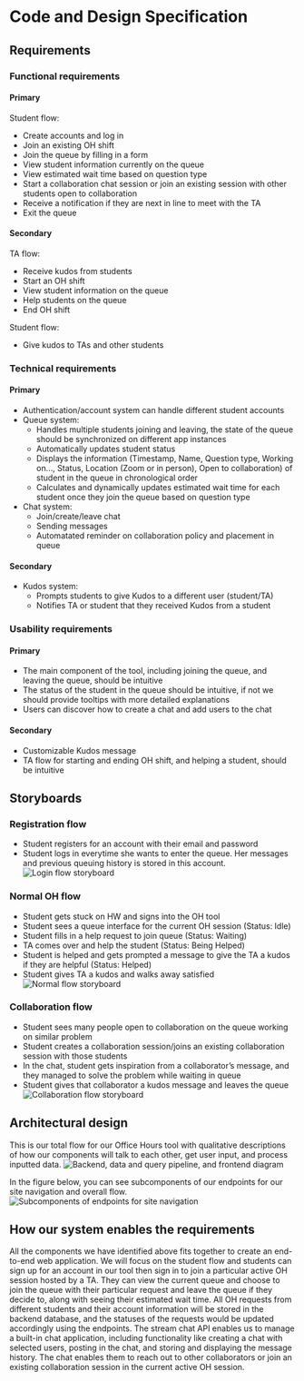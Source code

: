 # Code and Design Specification
## Requirements
### Functional requirements
#### Primary
Student flow:
- Create accounts and log in
- Join an existing OH shift
- Join the queue by filling in a form
- View student information currently on the queue
- View estimated wait time based on question type
- Start a collaboration chat session or join an existing session with other students open to collaboration
- Receive a notification if they are next in line to meet with the TA
- Exit the queue

#### Secondary
TA flow:
- Receive kudos from students
- Start an OH shift
- View student information on the queue
- Help students on the queue
- End OH shift

Student flow:
- Give kudos to TAs and other students

### Technical requirements
#### Primary
- Authentication/account system can handle different student accounts
- Queue system:
  - Handles multiple students joining and leaving, the state of the queue should be synchronized on different app instances
  - Automatically updates student status
  - Displays the information (Timestamp, Name, Question type, Working on…, Status, Location (Zoom or in person), Open to collaboration) of student in the queue in chronological order
  - Calculates and dynamically updates estimated wait time for each student once they join the queue based on question type
- Chat system:
  - Join/create/leave chat
  - Sending messages
  - Automatated reminder on collaboration policy and placement in queue

#### Secondary
- Kudos system:
  - Prompts students to give Kudos to a different user (student/TA)
  - Notifies TA or student that they received Kudos from a student

### Usability requirements
#### Primary
- The main component of the tool, including joining the queue, and leaving the queue, should be intuitive
- The status of the student in the queue should be intuitive, if not we should provide tooltips with more detailed explanations
- Users can discover how to create a chat and add users to the chat

#### Secondary
- Customizable Kudos message
- TA flow for starting and ending OH shift, and helping a student, should be intuitive


## Storyboards
### Registration flow
- Student registers for an account with their email and password
- Student logs in everytime she wants to enter the queue. Her messages and previous queuing history is stored in this account.
![Login flow storyboard](img/StoryboardRegistration.png)

### Normal OH flow
- Student gets stuck on HW and signs into the OH tool
- Student sees a queue interface for the current OH session (Status: Idle)
- Student fills in a help request to join queue (Status: Waiting)
- TA comes over and help the student (Status: Being Helped)
- Student is helped and gets prompted a message to give the TA a kudos if they are helpful (Status: Helped)
- Student gives TA a kudos and walks away satisfied
![Normal flow storyboard](../img/StoryboardNormal.png)

### Collaboration flow
- Student sees many people open to collaboration on the queue working on similar problem
- Student creates a collaboration session/joins an existing collaboration session with those students
- In the chat, student gets inspiration from a collaborator’s message, and they managed to solve the problem while waiting in queue
- Student gives that collaborator a kudos message and leaves the queue
![Collaboration flow storyboard](../img/StoryboardCollaboration.png)

## Architectural design

This is our total flow for our Office Hours tool with qualitative descriptions of how our components will talk to each other, get user input, and process inputted data.
![Backend, data and query pipeline, and frontend diagram](../img/TotalFlowDiagram.png)


In the figure below, you can see subcomponents of our endpoints for our site navigation and overall flow.
![Subcomponents of endpoints for site navigation](../img/SubcomponentsDiagram.png)

## How our system enables the requirements
All the components we have identified above fits together to create an end-to-end web application. We will focus on the student flow and students can sign up for an account in our tool then sign in to join a particular active OH session hosted by a TA. They can view the current queue and choose to join the queue with their particular request and leave the queue if they decide to, along with seeing their estimated wait time. All OH requests from different students and their account information will be stored in the backend database, and the statuses of the requests would be updated accordingly using the endpoints. The stream chat API enables us to manage a built-in chat application, including functionality like creating a chat with selected users, posting in the chat, and storing and displaying the message history. The chat enables them to reach out to other collaborators or join an existing collaboration session in the current active OH session.